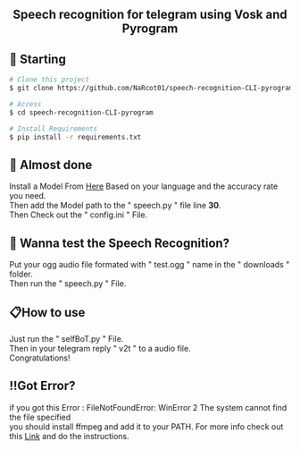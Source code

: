 <h2 align="center">
Speech recognition for telegram using Vosk and Pyrogram
</h2>



## :checkered_flag: Starting ##

```bash
# Clone this project
$ git clone https://github.com/NaRcot01/speech-recognition-CLI-pyrogram

# Access
$ cd speech-recognition-CLI-pyrogram

# Install Requirements
$ pip install -r requirements.txt

```

## :memo: Almost done ##

Install a Model From <a href="https://alphacephei.com/vosk/models" target="_blank">Here</a> Based on your language and the accuracy rate you need.<br>
Then add the Model path to the " speech.py " file line **30**.<br>
Then Check out the " config.ini " File.<br>


## :rocket: Wanna test the Speech Recognition? ##

Put your ogg audio file formated with " test.ogg " name in the " downloads " folder.<br>
Then run the " speech.py " File.<br>

## :clipboard:How to use ##

Just run the " selfBoT.py " File.<br>
Then in your telegram reply  " v2t " to a audio file.<br>
Congratulations!<br>

## :bangbang:Got Error? ##

if you got this Error : FileNotFoundError: WinError 2 The system cannot find the file specified<br>
you should install ffmpeg and add it to your PATH. For more info check out this <a href="https://www.wikihow.com/Install-FFmpeg-on-Windows" target="_blank">Link</a> and do the instructions.
